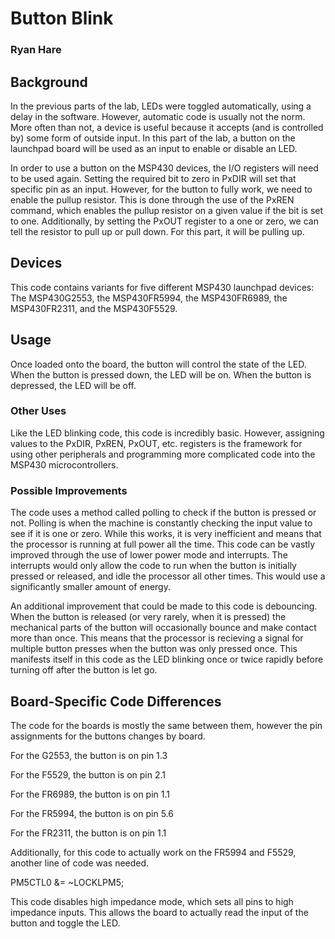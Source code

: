 # Button Blink
### Ryan Hare

## Background
In the previous parts of the lab, LEDs were toggled automatically, using a delay in the software. However, automatic code is usually not the norm. More often than not, a device is useful because it accepts (and is controlled by) some form of outside input. In this part of the lab, a button on the launchpad board will be used as an input to enable or disable an LED.

In order to use a button on the MSP430 devices, the I/O registers will need to be used again. Setting the required bit to zero in PxDIR will set that specific pin as an input. However, for the button to fully work, we need to enable the pullup resistor. This is done through the use of the PxREN command, which enables the pullup resistor on a given value if the bit is set to one. Additionally, by setting the PxOUT register to a one or zero, we can tell the resistor to pull up or pull down. For this part, it will be pulling up.
## Devices
This code contains variants for five different MSP430 launchpad devices: The MSP430G2553, the MSP430FR5994, the MSP430FR6989, the MSP430FR2311, and the MSP430F5529.
## Usage
Once loaded onto the board, the button will control the state of the LED. When the button is pressed down, the LED will be on. When the button is depressed, the LED will be off.
### Other Uses
Like the LED blinking code, this code is incredibly basic. However, assigning values to the PxDIR, PxREN, PxOUT, etc. registers is the framework for using other peripherals and programming more complicated code into the MSP430 microcontrollers.
### Possible Improvements
The code uses a method called polling to check if the button is pressed or not. Polling is when the machine is constantly checking the input value to see if it is one or zero. While this works, it is very inefficient and means that the processor is running at full power all the time. This code can be vastly improved through the use of lower power mode and interrupts. The interrupts would only allow the code to run when the button is initially pressed or released, and idle the processor all other times. This would use a significantly smaller amount of energy.

An additional improvement that could be made to this code is debouncing. When the button is released (or very rarely, when it is pressed) the mechanical parts of the button will occasionally bounce and make contact more than once. This means that the processor is recieving a signal for multiple button presses when the button was only pressed once. This manifests itself in this code as the LED blinking once or twice rapidly before turning off after the button is let go.
## Board-Specific Code Differences
The code for the boards is mostly the same between them, however the pin assignments for the buttons changes by board.

For the G2553, the button is on pin 1.3

For the F5529, the button is on pin 2.1

For the FR6989, the button is on pin 1.1

For the FR5994, the button is on pin 5.6

For the FR2311, the button is on pin 1.1

Additionally, for this code to actually work on the FR5994 and F5529, another line of code was needed.

PM5CTL0 &= ~LOCKLPM5;

This code disables high impedance mode, which sets all pins to high impedance inputs. This allows the board to actually read the input of the button and toggle the LED.